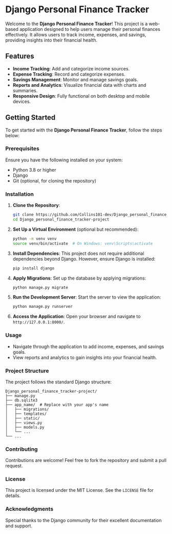 # Django Personal Finance Tracker

Welcome to the **Django Personal Finance Tracker**! This project is a web-based application designed to help users manage their personal finances effectively. It allows users to track income, expenses, and savings, providing insights into their financial health.

## Features

- **Income Tracking**: Add and categorize income sources.
- **Expense Tracking**: Record and categorize expenses.
- **Savings Management**: Monitor and manage savings goals.
- **Reports and Analytics**: Visualize financial data with charts and summaries.
- **Responsive Design**: Fully functional on both desktop and mobile devices.

## Getting Started

To get started with the **Django Personal Finance Tracker**, follow the steps below:

### Prerequisites

Ensure you have the following installed on your system:
- Python 3.8 or higher
- Django
- Git (optional, for cloning the repository)

### Installation

1. **Clone the Repository**:
    ```bash
    git clone https://github.com/Collins101-dev/Django_personal_finance_tracker-project.git
    cd Django_personal_finance_tracker-project
    ```

2. **Set Up a Virtual Environment** (optional but recommended):
    ```bash
    python -m venv venv
    source venv/bin/activate  # On Windows: venv\Scripts\activate
    ```

3. **Install Dependencies**:
    This project does not require additional dependencies beyond Django. However, ensure Django is installed:
    ```bash
    pip install django
    ```

4. **Apply Migrations**:
    Set up the database by applying migrations:
    ```bash
    python manage.py migrate
    ```

5. **Run the Development Server**:
    Start the server to view the application:
    ```bash
    python manage.py runserver
    ```

6. **Access the Application**:
    Open your browser and navigate to `http://127.0.0.1:8000/`.

### Usage

- Navigate through the application to add income, expenses, and savings goals.
- View reports and analytics to gain insights into your financial health.

### Project Structure

The project follows the standard Django structure:
```
Django_personal_finance_tracker-project/
├── manage.py
├── db.sqlite3
├── app_name/  # Replace with your app's name
│   ├── migrations/
│   ├── templates/
│   ├── static/
│   ├── views.py
│   ├── models.py
│   └── ...
└── ...
```

### Contributing

Contributions are welcome! Feel free to fork the repository and submit a pull request.

### License

This project is licensed under the MIT License. See the `LICENSE` file for details.

### Acknowledgments

Special thanks to the Django community for their excellent documentation and support.

